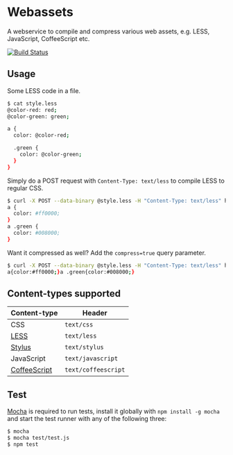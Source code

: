 # Webassets

A webservice to compile and compress various web assets, e.g. LESS, JavaScript, CoffeeScript etc.

[![Build Status](https://travis-ci.org/renstrom/webassets.png)](https://travis-ci.org/renstrom/webassets)

## Usage

Some LESS code in a file.

```bash
$ cat style.less
@color-red: red;
@color-green: green;

a {
  color: @color-red;

  .green {
    color: @color-green;
  }
}
```

Simply do a POST request with `Content-Type: text/less` to compile LESS to regular CSS.

```bash
$ curl -X POST --data-binary @style.less -H "Content-Type: text/less" http://webassets.herokuapp.com/api/
a {
  color: #ff0000;
}
a .green {
  color: #008000;
}
```

Want it compressed as well? Add the `compress=true` query parameter.

```bash
$ curl -X POST --data-binary @style.less -H "Content-Type: text/less" http://webassets.herokuapp.com/api/?compress=true
a{color:#ff0000;}a .green{color:#008000;}
```

## Content-types supported

Content-type                                  | Header
--------------------------------------------- | ------------
CSS                                           | `text/css`
[LESS](http://lesscss.org/)                   | `text/less`
[Stylus](http://learnboost.github.io/stylus/) | `text/stylus`
JavaScript                                    | `text/javascript`
[CoffeeScript](http://coffeescript.org/)      | `text/coffeescript`

## Test

[Mocha](http://visionmedia.github.com/mocha/) is required to run tests, install
it globally with `npm install -g mocha` and start the test runner with any of
the following three:

```bash
$ mocha
$ mocha test/test.js
$ npm test
```
